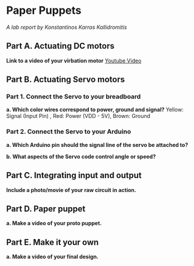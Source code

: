 # Paper Puppets

*A lab report by Konstantinos Karras Kallidromitis*

## Part A. Actuating DC motors

**Link to a video of your virbation motor** [Youtube Video](https://youtu.be/xtYdkZ5A5lQ)

## Part B. Actuating Servo motors

### Part 1. Connect the Servo to your breadboard

**a. Which color wires correspond to power, ground and signal?** Yellow: Signal (Input Pin) , Red: Power (VDD - 5V), Brown: Ground

### Part 2. Connect the Servo to your Arduino

**a. Which Arduino pin should the signal line of the servo be attached to?**

**b. What aspects of the Servo code control angle or speed?**

## Part C. Integrating input and output

**Include a photo/movie of your raw circuit in action.**

## Part D. Paper puppet

**a. Make a video of your proto puppet.**

## Part E. Make it your own

**a. Make a video of your final design.**
 
